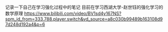 # 
记录一下自己在学习强化过程中的笔记
目前在学习西湖大学-赵世钰的强化学习的数学原理
https://www.bilibili.com/video/BV1sd4y167NS?spm_id_from=333.788.player.switch&vd_source=a8c030b99489b163108d97d248d192a4&p=6
